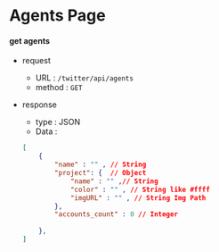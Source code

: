 # Agents Page 

#### get agents

- request 
    - URL : ```/twitter/api/agents```
    - method : ```GET```
    

- response
    - type : JSON
    - Data : 
    ```JSON
    [
        {
            "name" : "" , // String
            "project": {  // Object
                "name" : "" ,// String 
                "color" : "" , // String like #ffff
                "imgURL" : "" , // String Img Path
            },
            "accounts_count" : 0 // Integer
            
        },
    ]
    ```


